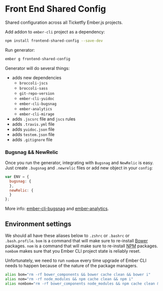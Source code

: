 # Front End Shared Config

Shared configuration across all Ticketfly Ember.js projects.

Add addon to `ember-cli` project as a dependency:

```sh
npm install frontend-shared-config --save-dev
```

Run generator:

```sh
ember g frontend-shared-config
```

Generator will do several things:

+ adds new dependencies
  + `broccoli-jscs`
  + `broccoli-sass`
  + `git-repo-version`
  + `ember-cli-yuidoc`
  + `ember-cli-bugsnag`
  + `ember-analytics`
  + `ember-cli-mirage`
+ adds `.jscsrc` file and `jscs` rules
+ adds `.travis.yml` file
+ adds `yuidoc.json` file
+ adds `testem.json` file
+ adds `.gitignore` file

### Bugsnag && NewRelic

Once you run the generator, integrating with `Bugsnag` and `NewRelic` is easy.
Just create `.bugsnag` and `.newrelic` files or add new object in your `config`:

```javascript
var ENV = {
  bugsnag: {
  },
  newRelic: {
  }
};
```

More info: [ember-cli-bugsnag](https://github.com/twokul/ember-cli-bugsnag) and [ember-analytics](https://github.com/twokul/ember-analytics).

## Environment settings

We should all have these aliases below to `.zshrc` or `.bashrc` or `.bash.profile`. `bom` is a command that will make sure to re-install [Bower](http://bower.io) packages. `nom` is a command that will make sure to re-install [NPM](http://npmjs.com) packages. `nombom` makes sure that you Ember CLI project state is reliably reset.

Unfortunately, we need to run `nombom` every time upgrade of Ember CLI needs to happen because of the nature of the package managers.

```sh
alias bom="rm -rf bower_components && bower cache clean && bower i"
alias nom="rm -rf node_modules && npm cache clean && npm i"
alias nombom="rm -rf bower_components node_modules && npm cache clean && bower cache clean && npm i && bower i"
```
